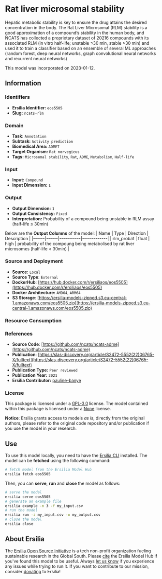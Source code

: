# Rat liver microsomal stability

Hepatic metabolic stability is key to ensure the drug attains the desired concentration in the body. The Rat Liver Microsomal (RLM) stability is a good approximation of a compound’s stability in the human body, and NCATS has collected a proprietary dataset of 20216 compounds with its associated RLM (in vitro half-life; unstable ≤30 min, stable >30 min) and used it to train a classifier based on an ensemble of several ML approaches (random forest, deep neural networks, graph convolutional neural networks and recurrent neural networks)

This model was incorporated on 2023-01-12.

## Information
### Identifiers
- **Ersilia Identifier:** `eos5505`
- **Slug:** `ncats-rlm`

### Domain
- **Task:** `Annotation`
- **Subtask:** `Activity prediction`
- **Biomedical Area:** `ADMET`
- **Target Organism:** `Rat norvegicus`
- **Tags:** `Microsomal stability`, `Rat`, `ADME`, `Metabolism`, `Half-life`

### Input
- **Input:** `Compound`
- **Input Dimension:** `1`

### Output
- **Output Dimension:** `1`
- **Output Consistency:** `Fixed`
- **Interpretation:** Probability of a compound being unstable in RLM assay (half-life ≤ 30min)

Below are the **Output Columns** of the model:
| Name | Type | Direction | Description |
|------|------|-----------|-------------|
| rlm_proba1 | float | high | probability of the compoung being metabolised by rat liver microsomes (half-life < 30min) |


### Source and Deployment
- **Source:** `Local`
- **Source Type:** `External`
- **DockerHub**: [https://hub.docker.com/r/ersiliaos/eos5505](https://hub.docker.com/r/ersiliaos/eos5505)
- **Docker Architecture:** `AMD64`, `ARM64`
- **S3 Storage**: [https://ersilia-models-zipped.s3.eu-central-1.amazonaws.com/eos5505.zip](https://ersilia-models-zipped.s3.eu-central-1.amazonaws.com/eos5505.zip)

### Resource Consumption


### References
- **Source Code**: [https://github.com/ncats/ncats-adme](https://github.com/ncats/ncats-adme)
- **Publication**: [https://slas-discovery.org/article/S2472-5552(22)06765-X/fulltext](https://slas-discovery.org/article/S2472-5552(22)06765-X/fulltext)
- **Publication Type:** `Peer reviewed`
- **Publication Year:** `2021`
- **Ersilia Contributor:** [pauline-banye](https://github.com/pauline-banye)

### License
This package is licensed under a [GPL-3.0](https://github.com/ersilia-os/ersilia/blob/master/LICENSE) license. The model contained within this package is licensed under a [None](LICENSE) license.

**Notice**: Ersilia grants access to models _as is_, directly from the original authors, please refer to the original code repository and/or publication if you use the model in your research.


## Use
To use this model locally, you need to have the [Ersilia CLI](https://github.com/ersilia-os/ersilia) installed.
The model can be **fetched** using the following command:
```bash
# fetch model from the Ersilia Model Hub
ersilia fetch eos5505
```
Then, you can **serve**, **run** and **close** the model as follows:
```bash
# serve the model
ersilia serve eos5505
# generate an example file
ersilia example -n 3 -f my_input.csv
# run the model
ersilia run -i my_input.csv -o my_output.csv
# close the model
ersilia close
```

## About Ersilia
The [Ersilia Open Source Initiative](https://ersilia.io) is a tech non-profit organization fueling sustainable research in the Global South.
Please [cite](https://github.com/ersilia-os/ersilia/blob/master/CITATION.cff) the Ersilia Model Hub if you've found this model to be useful. Always [let us know](https://github.com/ersilia-os/ersilia/issues) if you experience any issues while trying to run it.
If you want to contribute to our mission, consider [donating](https://www.ersilia.io/donate) to Ersilia!
